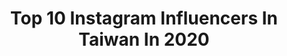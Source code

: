 ---
title: Top 10 Instagram Influencers In Taiwan In 2020
description: >-
  Find top Instagram influencers in Taiwan in 2020. Most popular hashtags: #taiwan #taipei #ootd.
platform: Instagram
hits: 40
text_top: Identify the top-rated Instagram profiles on inBeat.
text_bottom: Our platform has 40 Instagram influencers like this in Taiwan for you to pitch.
profiles:
  - username: "yilunnnnn_"
    fullname: >-
      阿侖 Alun
    bio: >-
      跟我一起出去玩🇰🇷🇹🇼 Korea·Food·Travel - 📮missidol1717@gmail.com 韓國代購 @forth.collect - My YouTube⬇️
    location: "Taiwan"
    followers: 45630
    engagement: 626
    commentsToLikes: 0.058139
    id: ck14hs4esbupd0i191qpn68mu
    verified: false
    hashtags: "#tainan, #taiwan, #taiwantravel, #ootd"
  - username: "foolish_lin"
    fullname: >-
      🎐🇳 🇮 🇸 🇭
    bio: >-
      🇹🇼Taiwan NFU MCAE 🙋🏻‍♂️Photography 🌅Landscape &Portrait 📸Nikon D750 & Z6 拍攝邀約工作可以👇 1.📥私訊小盒子 2.📩foolishlin1226@gmail.com
    location: "Taiwan"
    followers: 18095
    engagement: 959
    commentsToLikes: 0.015962
    id: ck0w0ombff9ri0i195lpy24pz
    verified: false
    hashtags: ""
  - username: "elena_0921"
    fullname: >-
      𝓝𝓪𝓝𝓪 ♥️ 나나
    bio: >-
      旅遊여행 生活매일 美食음식 🇹🇼🇰🇷🇹🇭🇯🇵🇲🇴🇭🇰🇵🇭 | 📩合作相關邀約請私訊小盒子or mail 📪elenawang921@gmail.com | 旅遊🔍#na我們去哪玩 美食🔍#na我們吃什麼 登山🔍#na我們去爬山
    location: "Taiwan"
    followers: 31609
    engagement: 167
    commentsToLikes: 0.066780
    id: ck14khzrwpl8q0i19qkh0bqif
    verified: false
    hashtags: "#taiwan, #nantou, #nantoutravel, #popdaily"
  - username: "pattihuang"
    fullname: >-
      🎀Patti🎀采蓁
    bio: >-
      ♈️牡羊女❤️采蓁@ᴛᴀɪᴡᴀɴ 🇹🇼 YouTuber 喜歡釣魚🎣旅遊🌎美食🥗愛狗🐶愛露營⛺️ 工作連絡➡️pattihuang0408@gmail.com 🔗Youtube頻道 ► iampatti采蓁 🔗FB粉專► Iampatti采蓁
    location: "Taiwan"
    followers: 48521
    engagement: 445
    commentsToLikes: 0.022904
    id: ck0tz2j42ox0m0i198qzv48qw
    verified: false
    hashtags: "#30ml, #asefff, #partipost, #momo"
  - username: "rainbowalicee"
    fullname: >-
      彩虹愛麗絲🌈𝓕𝓪𝓼𝓱𝓲𝓸𝓷 𝓛𝓲𝓯𝓮𝓼𝓽𝔂𝓵𝓮
    bio: >-
      ᴍᴏᴅᴇʟ_ʙᴀʀʙɪᴇ ᴄᴇᴏ_ʙʟᴏɢɢᴇʀ 🌈 ɪ ᴀᴍ ɴᴏᴛ ʟɪᴋᴇ ʜᴇʀ, ɪ'ᴍ ʟɪᴋᴇ ᴍᴇ ♡ #ɪɴsᴘᴏ ♡ #ᴇᴠᴇɴᴛs ♡ #ᴅɪᴀʀʏ ♡ #ғɪᴛɴᴇss ♡ #ᴍᴏᴅᴇʟɪɴɢ ♡ #ᴅᴀɴᴄᴇ ♡ #ᴄʀᴀғᴛʙᴇᴇʀ ❤️🧡💛💚💙💜🖤
    location: "Taiwan"
    followers: 26121
    engagement: 110
    commentsToLikes: 0.096710
    id: ck0tz8q1apip30i19nnkwdhfy
    verified: false
    hashtags: "#supermodel, #modelingagency, #modellife, #island"
  - username: "yangyungwei"
    fullname: >-
      楊 勇緯 ヤン
    bio: >-
      ▫️新民高校ˢᴵᴺᴹᴵᴺ ▫️國立臺灣體育運動大學ᴺᵀᵁˢ 🥋ᶜᴴᴵᴺᴱˢᴱ ᵀᴬᴵᴾᴱᴵ🥋 Judoka🇹🇼
    location: "Taiwan"
    followers: 6403
    engagement: 1580
    commentsToLikes: 0.008749
    id: ck0w3kkrztvn90i19mv92aslm
    verified: false
    hashtags: "#judo, #dusseldorfgrandslam2020, #unixairsmart, #20200309"
  - username: "joeyspencer218"
    fullname: >-
      Joey 鈞
    bio: >-
      #BJ 🐖🐕 #nurse 💉💉 #workout 🏋 #工作邀約請私訊小盒子 #Traveling 愛旅遊✈🌈 其實我是迷你犬～ 🇹🇼🏳️‍🌈🏴‍☠️🇱🇷🇰🇷🇯🇵 🇨🇳
    location: "Taiwan"
    followers: 9854
    engagement: 976
    commentsToLikes: 0.040455
    id: ck138yv4niot60i19qpbpxqei
    verified: false
    hashtags: "#travel, #amazing, #funny, #taiwanesefood"
  - username: "bentsai_tw"
    fullname: >-
      Ben
    bio: >-
      🇹🇼Taiwanese 188/88♉️ 🏐️🏋️⛷🤿⛰️🏄‍♂️ 富邦金控/人壽 業務主任 任職 （Insurance） 【Tangram】Smart Rope 藍牙智慧跳繩 → https://lihi1.cc/xlRef 結帳輸入折扣碼: TVSSRMDE即享官網優惠"再" 9 折
    location: "Taiwan"
    followers: 27753
    engagement: 401
    commentsToLikes: 0.015941
    id: ck0w4qoerzx770i1940qyewci
    verified: false
    hashtags: "#sup, #taiwanizeunderwear, #asianboy, #gym"
  - username: "kubrickgood"
    fullname: >-
      K U B R I C K   H O
    bio: >-
      Booking OFF Taiwan🇹🇼
    location: "Taiwan"
    followers: 141150
    engagement: 513
    commentsToLikes: 0.004272
    id: ck0ubyp5pfnjz0i19vs76ciae
    verified: false
    hashtags: "#tattoo, #snake, #blackwork, #black"
  - username: "shih_su"
    fullname: >-
      蘇婷
    bio: >-
      📍Taiwan ▫️二手衣可直接截圖私訊詢問唷！ ▫️手作奶嘴鍊訂製 @clown_su ▫️透明折疊桌團購網址
    location: "Taiwan"
    followers: 48867
    engagement: 264
    commentsToLikes: 0.011405
    id: ck0w2uqyrq9oq0i192w3w5nc9
    verified: false
    hashtags: "#taiwan, #hsinchu, #ootd, #pingtung"
---